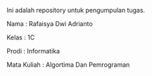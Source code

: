 Ini adalah repository untuk pengumpulan tugas.


Nama         : Rafaisya Dwi Adrianto

Kelas        : 1C

Prodi        : Informatika

Mata Kuliah  : Algortima Dan Pemrograman
